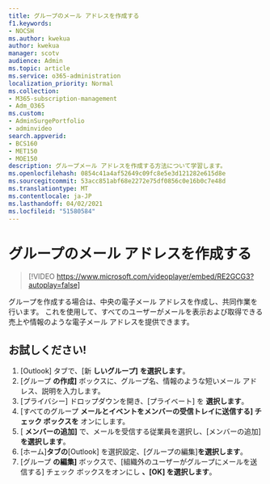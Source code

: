```yaml
---
title: グループのメール アドレスを作成する
f1.keywords:
- NOCSH
ms.author: kwekua
author: kwekua
manager: scotv
audience: Admin
ms.topic: article
ms.service: o365-administration
localization_priority: Normal
ms.collection:
- M365-subscription-management
- Adm_O365
ms.custom:
- AdminSurgePortfolio
- adminvideo
search.appverid:
- BCS160
- MET150
- MOE150
description: グループメール アドレスを作成する方法について学習します。
ms.openlocfilehash: 0854c41a4af52649c09fc8e5e3d121282e615d8e
ms.sourcegitcommit: 53acc851abf68e2272e75df0856c0e16b0c7e48d
ms.translationtype: MT
ms.contentlocale: ja-JP
ms.lasthandoff: 04/02/2021
ms.locfileid: "51580584"
---
```

# <a name="create-a-group-email-address"></a>グループのメール アドレスを作成する

> [!VIDEO https://www.microsoft.com/videoplayer/embed/RE2GCG3?autoplay=false]

グループを作成する場合は、中央の電子メール アドレスを作成し、共同作業を行います。 これを使用して、すべてのユーザーがメールを表示および取得できる売上や情報のような電子メール アドレスを提供できます。

## <a name="try-it"></a>お試しください!

1. [Outlook] タブで、[新 **しいグループ]** **を選択します**。
2. [グループ  **の作成]**  ボックスに、グループ名、情報のような短いメール アドレス、説明を入力します。
3. [プライバシー] ドロップダウンを開き、[プライベート] を  **選択します**。
4. [すべてのグループ  **メールとイベントをメンバーの受信トレイに送信する] チェック ボックスを**  オンにします。
5. [  **メンバーの追加]** で、メールを受信する従業員を選択し、[メンバーの追加]  **を選択します**。
6. [ホーム]**タブの**[Outlook] を選択設定、[グループの編集]**を選択します**。
7. [グループ **の編集]** ボックスで、[組織外のユーザーがグループにメールを送信する] チェック ボックスをオンにし **、[OK] を選択します**。